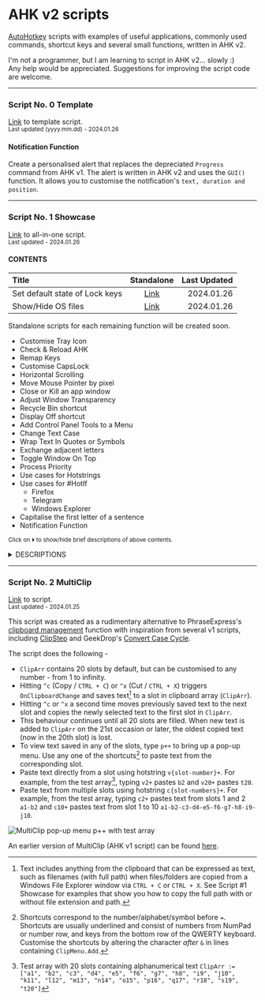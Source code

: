 # AHK v2 scripts  

  [AutoHotkey](https://github.com/Lexikos/AutoHotkey_L/) scripts with examples of useful applications, commonly used commands, shortcut keys and several small functions, written in AHK v2. 

  I'm not a programmer, but I am learning to script in AHK v2... slowly :)  
  Any help would be appreciated. Suggestions for improving the script code are welcome.  

-----------------
### Script No. 0 Template
  [Link](https://github.com/xypha/AHK-v2-scripts/blob/main/standalone/Template.ahk) to template script.  
  <sub>Last updated (yyyy.mm.dd) - 2024.01.26</sub>

#### **Notification Function**
  Create a personalised alert that replaces the depreciated `Progress` command from AHK v1. The alert is written in AHK v2 and uses the `GUI()` function. It allows you to customise the notification's `text, duration and position`. 

-----------------
### Script No. 1 Showcase

  [Link](https://github.com/xypha/AHK-v2-scripts/blob/main/%231%20Showcase.ahk) to all-in-one script.  
  <sub>Last updated - 2024.01.26</sub>

#### CONTENTS

  | Title                          | Standalone | Last Updated |
  | :---                           |    :---:   |     ---:     |
  | Set default state of Lock keys | [Link](https://github.com/xypha/AHK-v2-scripts/blob/main/standalone/Set%20default%20state%20of%20lock%20keys.ahk) | 2024.01.26 |
  | Show/Hide OS files             | [Link](https://github.com/xypha/AHK-v2-scripts/blob/main/standalone/Show%E2%A7%B8Hide%20OS%20files) | 2024.01.26 |

  Standalone scripts for each remaining function will be created soon.

  * Customise Tray Icon
  * Check & Reload AHK
  * Remap Keys
  * Customise CapsLock
  * Horizontal Scrolling
  * Move Mouse Pointer by pixel
  * Close or Kill an app window
  * Adjust Window Transparency
  * Recycle Bin shortcut
  * Display Off shortcut
  * Add Control Panel Tools to a Menu
  * Change Text Case
  * Wrap Text In Quotes or Symbols
  * Exchange adjacent letters
  * Toggle Window On Top
  * Process Priority
  * Use cases for Hotstrings
  * Use cases for #HotIf
    * Firefox
    * Telegram
    * Windows Explorer
  * Capitalise the first letter of a sentence
  * Notification Function

<sub>Click on ⏵ to show/hide brief descriptions of above contents.</sub>
<details>
<summary>DESCRIPTIONS</summary>

#### **Set default state of Lock keys**
  Set the state of `CapsLock`, `NumLock` and `ScrollLock` to On or Off upon script start.  
  Add this script to your system [startup](https://www.howtogeek.com/208224/how-to-add-a-program-to-startup-in-windows/#step-two-create-a-shortcut-in-the-quot-startup-quot-folder-to-add-a-program-to-startup) and set lock-state automatically after you login.

-----------------
#### **Show/Hide OS files**
  Show/hide protected operating system files in Windows File Explorer from the script tray menu, as an alternative to navigating the labyrinth of Explorer's Folder Options. A handy check mark is displayed when the Show OS files option is enabled.

  ![Show/Hide OS files](https://github.com/xypha/AHK-v2-scripts/assets/12472214/5d409108-ab10-4877-8be5-4c158da140b8)

-----------------
#### **Customise Tray Icon**
  Change the script tray icon (this also changes the default icon in a script's error windows, msg boxes and GUI title icon).
  An example of an icon file to customise the tray icon is included in the folder titled 'icons'.
  
-----------------
#### **Check & Reload AHK**
  A keyboard shortcut to check the script's recent actions using `ListLines`, and another shortcut to `Reload` the script after making changes to it.

-----------------
#### **Remap Keys**
  See several methods to disable hardware keys that you don't use or trigger accidentally too often, and/or repurpose their function to your needs -  
  * Disable the `Insert` key from accidentally triggering when you are trying to press adjacent keys like `Delete` or `Pause/Break`.  
  * If you don't like **Task view**, remap its shortcut `Win + Tab` to invoke the (arguably faster) traditional `AltTab` menu.  
  * Are you using a laptop and miss the `Page Up/Down`, `Home` and `End` buttons? Remap the `RCtrl + Up/Down/Left/Right` button combos to regain the function of the missing keys.  
  * Minimise a window instantly by pressing `ALT + M`, instead of having to move your mouse cursor to the "Minimise" button in the title bar.  

-----------------
#### **Customise CapsLock**
  Do you accidentally trigger `CapsLock` when trying to press `a` or `Ctrl + A` or `Alt + Tab`? AutoHotkey can ensure this never happens.  
  Do you want to enable CapsLock briefly and have it automatically turn off after 10 seconds? Check the script for examples.

  * Disable the `CapsLock` key from accidentally turning ON _only_.
  * Hit the `Shift + CapsLock` keys to turn ON CapsLock-state for customisable duration (10s default, range from 250 milliseconds to 49 days), add a quiet notification in the corner and turn it OFF automatically once the timer expires.
  * Do you want to turn OFF CapsLock sooner? Just hit the `Esc` key or the `CapsLock` key (even if this key is disabled) and disable CapsLock instantly.

-----------------
#### **Horizontal Scrolling**
  Whether you have a mouse with or without a [tilt wheel](https://en.wikipedia.org/wiki/Scroll_wheel#Functionality), some applications refuse to scroll horizontally.
  Here are five methods that simulate tilt wheel actions and force even the most recalcitrant windows to scroll sideways.

-----------------
#### **Move Mouse Pointer by pixel**
  Use `Win + Numpad` keys to move your mouse pointer with precision, pixel by pixel.  
  Customise the shortcut commands to your needs by altering one or more of the following -
  * Starting coordinates (absolute or relative position on Screen, app window or client)
  * Speed of mouse cursor (range of 0 (fastest, instant), 2 (default) or 100 (slowest))
  * Degree of mouse movement (relation position by specifying number of pixels).

-----------------
#### **Close or Kill an app window with shortcuts**
  Close any app or window instantly with a keyboard shortcut `Alt + Right Click` without having to navigate to the 'Close' button in the title bar.  
  This simulates the default `Alt + F4` behaviour (in most apps) or `CTRL + W / Q` action (available in some apps).  

  Annoyed by unresponsive windows?  
  Instead of performing a long search in Task Manager, kill the unresponsive window immediately with a shortcut `CTRL + ALT + F4`.

-----------------
#### **Adjust Window Transparency**
  Here is a handy way to work with multiple windows on your PC.  
  * Use mouse keys `CTRL + Shift + Wheel Up/Down` to adjust the transparency of an app or window in customisable increments (Minimum `1` to Maximum `255`).
  * Quickly alter transparency to pre-defined levels in two key presses - Hit `F8` and select an option `1 to 5` in the pop-up menu.

  ![Adjust Window Transparency](https://github.com/xypha/AHK-v2-scripts/assets/12472214/317d7536-fa83-456f-93ee-cfdd3ce1fd8b)

-----------------
#### **Recycle Bin shortcut**
  Do you find yourself opening the Recycle Bin multiple times?  
  Do you want to avoid minimising all windows to go to the desktop or scrolling the navigation pane to find the Recycle Bin icon?  
  
  Here is a single shortcut `CTRL + Delete` that will allow you to do the following -  
  * Open the Recycle Bin when Explorer is not open, or  
  * Navigate to the Recycle Bin when Explorer is open, or  
  * Bring the Recycle Bin Explorer window in the background to the foreground, or  
  * Empty the bin when the Recycle Bin Explorer window is in the foreground.  

  Alternatively, one or more of these actions can be assigned to work with different keyboard shortcuts. Autothotkey is awesome like that :)

-----------------
#### **Display Off shortcut**
  Use a keyboard shortcut `CTRL + Esc` to turn off your monitor.

-----------------
#### **Add Control Panel Tools to a Menu**
  Add items missing in the `Win + X` menu to a customisable pop-up menu triggered by `Win + Shift + X`.

  ![Control Panel Tools Menu](https://github.com/xypha/AHK-v2-scripts/assets/12472214/efe11010-ed29-4605-bd14-8063bb268062)

-----------------
#### **Change Text Case**
  Change any length of text to `lower, UPPER, Sentence, Title or iNVERT` case, in-line through a pop-up menu using a single keyboard shortcut.  
  This section of the script works with special characters such as `é → É` and `Â → â` and is Unicode compatible. Search for `TestString` in the script for a more comprehensive example.

  ![Change the case of text](https://github.com/xypha/AHK-v2-scripts/assets/12472214/e6f3c4dd-0b84-4e71-b2ff-e577fb71d9a8)

-----------------
#### **Wrap Text In Quotes or Symbols**
  Enclose words and numbers in different types of quotation marks or symbols `'',"",(),[],{},``,%%,‘’,“”` in-line using a pop-up menu & shortcut keys.

  ![Wrap Text In Quotes or Symbols](https://github.com/xypha/AHK-v2-scripts/assets/12472214/ed53956b-8a5b-47ed-8b08-16fc72e590fa)

-----------------
#### **Exchange adjacent letters**
  This section of the script allows you to switch the positions of two characters by placing the text cursor (`|`) between them and pressing a keyboard shortcut `ALT + L`. The letters reverse positions - `ab|c` becomes `ac|b`.

-----------------
#### **Toggle Window On Top**
  Keyboard shortcut `ALT + T` enables you to keep a specified window on top of all other windows (except other always-on-top windows) and toggle it back to normal.

-----------------
#### **Process Priority**
  Hit `Win + Z` to select and change the prioty level of a process.

  ![Set Priority](https://github.com/xypha/AHK-v2-scripts/assets/12472214/2d0fd2cc-8c5a-4c43-9afc-599ac5aebd56)

-----------------
#### **Use cases for Hotstrings**
 Here are some examples of the wide breadth of uses for the AutoHotkey hotstrings feature.  
 * Find & replace text in Clipboard with and without regular expressions(RegEx).
 * Trim clipboard text - remove tabs (`\t`), newline markers (`\r \n`) and double spaces (`\s+` or "`  `") with or without RegEx.
 * Type the current date and/or time in your preferred regional format, or any customisable format.

-----------------
#### **Use cases for #HotIf**
  Create keyboard shortcuts and text replacement commands tailored to specific windows or apps using the `#HotIf` command. This section of the script includes useful examples of shortcuts for [Firefox](https://www.mozilla.org/en-US/firefox/new/), [Telegram](https://desktop.telegram.org/) and Windows Explorer.
  * Firefox
    * Hit `CTRL + Shift + O` to open library / bookmark manager.
    * Disable the `CTRL + Shift + Q` shortcut, to prevent accidentally exiting the browser.
  * Telegram
    * Hit `CTRL + Q` to minimise Telegram Desktop to the tray, instead of quitting.
  * Windows Explorer
    * Change function of `F1` (opens [Help](https://go.microsoft.com/fwlink/?LinkId=2171119) in Edge Browser) to `F2` (rename command).
    * Hit `CTRL + Shift + A` to unselect file(s)/folder(s). Conveniently map the opposite of the default behaviour of `CTRL + A` (select all) to a similar shortcut.
    * Use symbols In file names - Explorer prevents users from adding certain symbols `\/:*?"<>|` in a file name. This section of the script allows you to insert similar Unicode symbols as replacements, organically and automatically as you type.  
    ![Symbols In File Names](https://github.com/xypha/AHK-v2-scripts/assets/12472214/c500bf4c-e16d-4c76-b2d4-384a5d54b83c)
    * Copy full path of folder/file(s) to clipboard using shortcut `CTRL + Shift + C`
    * Copy file name(s) without path to clipboard using shortcut `ALT + N`
    * Copy file name(s) without extension and path to clipboard using shortcut `CTRL + ALT + N`

-----------------
#### **Capitalise the first letter of a sentence**
  Do you find it annoying to correct the capitalisation of the first letter of every sentence while writing? This script does it seamlessly and you might not even notice. The script auto triggers in-line after every `Enter (⏎) NumpadEnter (⏎) dot (.) exclamation (!) and question (?) mark`.

-----------------
#### **Notification Function**
  Create a personalised alert that replaces the depreciated `Progress` command from AHK v1. The alert is written in AHK v2 and uses the `GUI()` function. It allows you to customise the notification's `text, duration and position`. Alternatively, a similar use of `ToolTip` is also included.

</details>

-----------------
### Script No. 2 MultiClip
  
  [Link](https://github.com/xypha/AHK-v2-scripts/blob/main/%232%20MultiClip%20v3.ahk) to script.  
  <sub>Last updated - 2024.01.25</sub>

  This script was created as a rudimentary alternative to PhraseExpress's [clipboard management](https://www.phraseexpress.com/doc/features/clipboard-manager/) function with inspiration from several v1 scripts, including [ClipStep](https://autohotkey.com/board/topic/4567-clipstep-step-through-multiple-clipboards-using-ctrl-x-c-v/) and GeekDrop's [Convert Case Cycle](https://geekdrop.com/content/super-handy-autohotkey-ahk-script-to-change-the-case-of-text-in-line-or-wrap-text-in-quotes).  

  The script does the following -  
 * `ClipArr` contains 20 slots by default, but can be customised to any number - from 1 to infinity.
 * Hitting `^c` (Copy / `CTRL + C`) or `^x` (Cut / `CTRL + X`) triggers `OnClipboardChange` and saves text[^1] to a slot in clipboard array (`ClipArr`).
 * Hitting `^c` or `^x` a second time moves previously saved text to the next slot and copies the newly selected text to the first slot in `ClipArr`.
 * This behaviour continues until all 20 slots are filled. When new text is added to `ClipArr` on the 21st occasion or later, the oldest copied text (now in the 20th slot) is lost.
 * To view text saved in any of the slots, type `p++` to bring up a pop-up menu. Use any one of the shortcuts[^2] to paste text from the corresponding slot.
 * Paste text directly from a slot using hotstring `v{slot-number}+`. For example, from the test array[^3], typing `v2+` pastes `b2` and `v20+` pastes `t20`.
 * Paste text from multiple slots using hotstring `c{slot-numbers}+`. For example, from the test array, typing `c2+` pastes text from slots 1 and 2 `a1-b2` and `c10+` pastes text from slot 1 to 10 `a1-b2-c3-d4-e5-f6-g7-h8-i9-j10`.

[^1]: Text includes anything from the clipboard that can be expressed as text, such as filenames (with full path) when files/folders are copied from a Windows File Explorer window via `CTRL + C` or `CTRL + X`. See Script #1 Showcase for examples that show you how to copy the full path with or without file extension and path.  
[^2]: Shortcuts correspond to the number/alphabet/symbol before `=`. Shortcuts are usually underlined and consist of numbers from NumPad or number row, and keys from the bottom row of the QWERTY keyboard. Customise the shortcuts by altering the character _after_ `&` in lines containing `ClipMenu.Add`. 
[^3]: Test array with 20 slots containing alphanumerical text `ClipArr := ["a1", "b2", "c3", "d4", "e5", "f6", "g7", "h8", "i9", "j10", "k11", "l12", "m13", "n14", "o15", "p16", "q17", "r18", "s19", "t20"]`

![MultiClip pop-up menu `p++` with test array](https://github.com/xypha/AHK-v2-scripts/assets/12472214/32329607-bf4e-436b-b115-ce1919ab6bc1)

  An earlier version of MultiClip (AHK v1 script) can be found [here](https://www.autohotkey.com/boards/viewtopic.php?p=332658#p332658).
